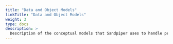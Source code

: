 ```yaml
---
title: "Data and Object Models"
linkTitle: "Data and Object Models"
weight: 3
type: docs
description: >
  Description of the conceptual models that Sandpiper uses to handle product data
---
```

